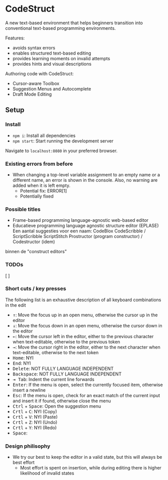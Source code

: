 # CodeStruct

A new text-based environment that helps beginners transition into conventional text-based programming environments.

Features:

-   avoids syntax errors
-   enables structured text-based editing
-   provides learning moments on invalid attempts
-   provides hints and visual descriptions

Authoring code with CodeStruct:

-   Cursor-aware Toolbox
-   Suggestion Menus and Autocomplete
-   Draft Mode Editing

## Setup

### Install

-   `npm i`: Install all dependencies
-   `npm start`: Start running the development server

Navigate to `localhost:8080` in your preferred browser.

### Existing errors from before

-   When changing a top-level variable assignment to an empty name or a different name, an error is shown in the console. Also, no warning are added when it is left empty.
    -   Potential fix: ERROR[1]
    -   Potentially fixed

### Possible titles

-   Frame-based programming language-agnostic web-based editor
-   Educatieve programming language agnostic structure editor (EPLASE)
    Een aantal suggesties voor een naam:
    CodeBlox
    CodeScribble / ScriptScribble
    ScriptStitch
    Prostructor (program constructor) / Codestructor (idem)

binnen de "construct editors"

### TODOs

[ ] 

### Short cuts / key presses

The following list is an exhaustive description of all keyboard
combinations in the edit

-   <kbd>↑</kbd>: Move the focus up in an open menu, otherwise the cursor up in the editor
-   <kbd>↓</kbd>: Move the focus down in an open menu, otherwise the cursor down in the editor
-   <kbd>←</kbd>: Move the cursor left in the editor, either to the previous character when text-editable, otherwise to the previous token
-   <kbd>→</kbd>: Move the cursor right in the editor, either to the next character when text-editable, otherwise to the next token
-   <kbd>Home</kbd>: NYI
-   <kbd>End</kbd>: NYI
-   <kbd>Delete</kbd>: NOT FULLY LANGUAGE INDEPENDENT
-   <kbd>Backspace</kbd>: NOT FULLY LANGUAGE INDEPENDENT
-   <kbd>⇥ Tab</kbd>: Indent the current line forwards
-   <kbd>Enter</kbd>: If the menu is open, select the currently focused item, otherwise insert a newline
-   <kbd>Esc</kbd>: If the menu is open, check for an exact match of the current input and insert it if found, otherwise close the menu
-   <kbd>Ctrl</kbd> + <kbd>Space</kbd>: Open the suggestion menu
-   <kbd>Crtl</kbd> + <kbd>C</kbd>: NYI (Copy)
-   <kbd>Crtl</kbd> + <kbd>V</kbd>: NYI (Paste)
-   <kbd>Crtl</kbd> + <kbd>Z</kbd>: NYI (Undo)
-   <kbd>Crtl</kbd> + <kbd>Y</kbd>: NYI (Redo)
-   <kbd>Space</kbd>:

### Design philisophy

-   We try our best to keep the editor in a valid state, but this will always be best effort
    -   Most effort is spent on insertion, while during editing there is higher likelihood of
        invalid states